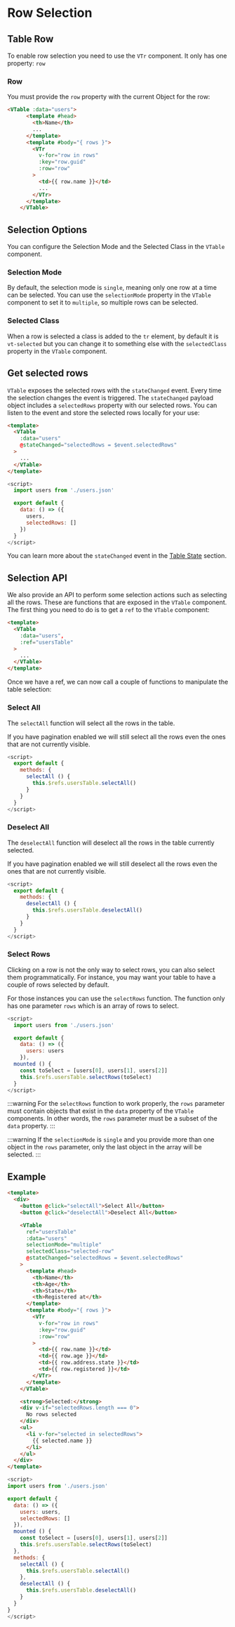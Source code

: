 # Row Selection

## Table Row <Badge text="VTr"/>
To enable row selection you need to use the `VTr` component. It only has one property: `row`

### Row <Badge text="object"/>
You must provide the `row` property with the current Object for the row:

```html
<VTable :data="users">
      <template #head>
        <th>Name</th>
        ...
      </template>
      <template #body="{ rows }">
        <VTr
          v-for="row in rows"
          :key="row.guid"
          :row="row"
        >
          <td>{{ row.name }}</td>
          ...
        </VTr>
      </template>
    </VTable>
```

## Selection Options
You can configure the Selection Mode and the Selected Class in the `VTable` component.

### Selection Mode <Badge text="'single' | 'multiple'"/>
By default, the selection mode is `single`, meaning only one row at a time can be selected.
You can use the `selectionMode` property in the `VTable` component to set it to `multiple`, so multiple rows
can be selected.

### Selected Class <Badge text="string"/>
When a row is selected a class is added to the `tr` element, by default it is `vt-selected` but you can change it to
something else with the `selectedClass` property in the `VTable` component.

## Get selected rows
`VTable` exposes the selected rows with the `stateChanged` event. Every time the selection changes the event is triggered.
The `stateChanged` payload object includes a `selectedRows` property with our selected rows. 
You can listen to the event and store the selected rows locally for your use:

<CodeGroup>
  <CodeGroupItem title="html" active>

```html
<template>
  <VTable
    :data="users"
    @stateChanged="selectedRows = $event.selectedRows"
  >
    ...
  </VTable>
</template>
```
</CodeGroupItem>
  <CodeGroupItem title="js">

```js
<script>
  import users from './users.json'

  export default {
    data: () => ({
      users,
      selectedRows: []
    })
  }
</script>
```
  </CodeGroupItem>

</CodeGroup>

You can learn more about the `stateChanged` event in the [Table State](/table-state.md) section.

## Selection API

We also provide an API to perform some selection actions such as selecting all the rows.
These are functions that are exposed in the `VTable` component. 
The first thing you need to do is to get a `ref` to the `VTable` component:

```html
<template>
  <VTable
    :data="users",
    :ref="usersTable"
  >
    ...
  </VTable>
</template>
```

Once we have a ref, we can now call a couple of functions to manipulate the table selection:

### Select All
The `selectAll` function will select all the rows in the table. 

If you have pagination enabled we will still select all the rows even the ones that are not currently visible.

```js
<script>
  export default {
    methods: {
      selectAll () {
        this.$refs.usersTable.selectAll()
      }
    }
  }
</script>
```

### Deselect All
The `deselectAll` function will deselect all the rows in the table currently selected.

If you have pagination enabled we will still deselect all the rows even the ones that are not currently visible.

```js
<script>
  export default {
    methods: {
      deselectAll () {
        this.$refs.usersTable.deselectAll()
      }
    }
  }
</script>
```

### Select Rows
Clicking on a row is not the only way to select rows, you can also select them programmatically.
For instance, you may want your table to have a couple of rows selected by default.

For those instances you can use the `selectRows` function. The function only has one parameter `rows` which is an array of rows to select.

```js
<script>
  import users from './users.json'

  export default {
    data: () => ({
      users: users
    }),
  mounted () {
    const toSelect = [users[0], users[1], users[2]]
    this.$refs.usersTable.selectRows(toSelect)
  }
</script>
```

:::warning
For the `selectRows` function to work properly, the `rows` parameter must contain objects that exist in the `data` property of the `VTable` components.
In other words, the `rows` parameter must be a subset of the `data` property.
:::

:::warning
If the `selectionMode` is `single` and you provide more than one object in the `rows` parameter, only the last object in the array will be selected.
:::

## Example

<CodeGroup>
  <CodeGroupItem title="html" active>

```html
<template>
  <div>
    <button @click="selectAll">Select All</button>
    <button @click="deselectAll">Deselect All</button>

    <VTable
      ref="usersTable"
      :data="users"
      selectionMode="multiple"
      selectedClass="selected-row"
      @stateChanged="selectedRows = $event.selectedRows"
    >
      <template #head>
        <th>Name</th>
        <th>Age</th>
        <th>State</th>
        <th>Registered at</th>
      </template>
      <template #body="{ rows }">
        <VTr
          v-for="row in rows"
          :key="row.guid"
          :row="row"
        >
          <td>{{ row.name }}</td>
          <td>{{ row.age }}</td>
          <td>{{ row.address.state }}</td>
          <td>{{ row.registered }}</td>
        </VTr>
      </template>
    </VTable>

    <strong>Selected:</strong>
    <div v-if="selectedRows.length === 0">
      No rows selected
    </div>
    <ul>
      <li v-for="selected in selectedRows">
        {{ selected.name }}
      </li>
    </ul>
  </div>
</template>
```
</CodeGroupItem>
  <CodeGroupItem title="js">

```js
<script>
import users from './users.json'

export default {
  data: () => ({
    users: users,
    selectedRows: []
  }),
  mounted () {
    const toSelect = [users[0], users[1], users[2]]
    this.$refs.usersTable.selectRows(toSelect)
  },
  methods: {
    selectAll () {
      this.$refs.usersTable.selectAll()
    },
    deselectAll () {
      this.$refs.usersTable.deselectAll()
    }
  }
}
</script>
```
  </CodeGroupItem>

</CodeGroup>

<Selection/>
